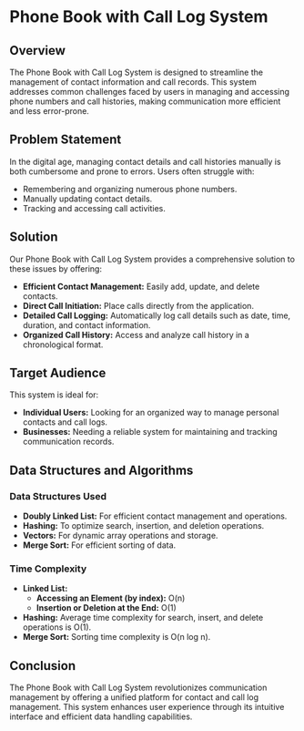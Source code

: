 # Phone Book with Call Log System

## Overview

The Phone Book with Call Log System is designed to streamline the management of contact information and call records. This system addresses common challenges faced by users in managing and accessing phone numbers and call histories, making communication more efficient and less error-prone.

## Problem Statement

In the digital age, managing contact details and call histories manually is both cumbersome and prone to errors. Users often struggle with:
- Remembering and organizing numerous phone numbers.
- Manually updating contact details.
- Tracking and accessing call activities.

## Solution

Our Phone Book with Call Log System provides a comprehensive solution to these issues by offering:
- **Efficient Contact Management:** Easily add, update, and delete contacts.
- **Direct Call Initiation:** Place calls directly from the application.
- **Detailed Call Logging:** Automatically log call details such as date, time, duration, and contact information.
- **Organized Call History:** Access and analyze call history in a chronological format.

## Target Audience

This system is ideal for:
- **Individual Users:** Looking for an organized way to manage personal contacts and call logs.
- **Businesses:** Needing a reliable system for maintaining and tracking communication records.

## Data Structures and Algorithms

### Data Structures Used
- **Doubly Linked List:** For efficient contact management and operations.
- **Hashing:** To optimize search, insertion, and deletion operations.
- **Vectors:** For dynamic array operations and storage.
- **Merge Sort:** For efficient sorting of data.

### Time Complexity
- **Linked List:**
  - **Accessing an Element (by index):** O(n)
  - **Insertion or Deletion at the End:** O(1)
- **Hashing:** Average time complexity for search, insert, and delete operations is O(1).
- **Merge Sort:** Sorting time complexity is O(n log n).

## Conclusion

The Phone Book with Call Log System revolutionizes communication management by offering a unified platform for contact and call log management. This system enhances user experience through its intuitive interface and efficient data handling capabilities.
